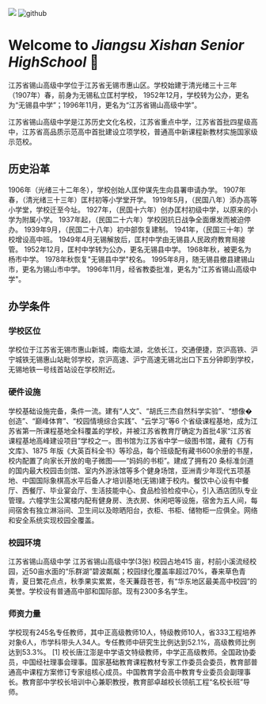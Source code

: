![](https://komarev.com/ghpvc/?username=JiangsuXishanSeniorHighSchool&color=2ae817) ![github]
# Welcome to *_Jiangsu Xishan Senior HighSchool_* 👋

江苏省锡山高级中学位于江苏省无锡市惠山区。学校始建于清光绪三十三年（1907年）春，前身为无锡私立匡村学校， 1952年12月，学校转为公办，更名为“无锡县中学”；1996年11月，更名为“江苏省锡山高级中学”。

江苏省锡山高级中学是江苏历史文化名校，江苏省重点中学，江苏省首批四星级高中，江苏省高品质示范高中首批建设立项学校，普通高中新课程新教材实施国家级示范校。

## 历史沿革
1906年（光绪三十二年冬），学校创始人匡仲谋先生向县署申请办学。
1907年春，（清光绪三十三年）匡村初等小学堂开学。
1919年5月，（民国八年）添办高等小学堂，学校迁至今址。
1927年，（民国十六年）创办匡村初级中学，以原来的小学为附属小学。
1937年起，（民国二十六年）学校因抗日战争全面爆发而被迫停办。
1939年9月，（民国二十八年）初中部恢复建制。
1941年，（民国三十年）学校增设高中班。
1949年4月无锡解放后，匡村中学由无锡县人民政府教育局接管。
1952年12月，匡村中学转为公办，更名无锡县中学。
1968年秋，被更名为杨市中学。
1978年秋恢复"无锡县中学"校名。
1995年8月，随无锡县撤县建锡山市，更名为锡山市中学。
1996年11月，经省教委批准，更名为"江苏省锡山高级中学"。

## 办学条件

### 学校区位
学校位于江苏省无锡市惠山新城，南临太湖，北依长江，交通便捷，京沪高铁、沪宁城铁无锡惠山站毗邻学校，京沪高速、沪宁高速无锡北出口下五分钟即到学校，无锡地铁一号线首站设在学校附近。 

### 硬件设施
学校基础设施完备，条件一流。建有“人文”、“胡氏三杰自然科学实验”、“想像�创造”、“巅峰体育”、“校园情境综合实践”、“云学习”等6 个省级课程基地，成为江苏省第一所课程基地全科覆盖的学校，并被江苏省教育厅确定为首批4家“江苏省课程基地高峰建设项目”学校之一。图书馆为江苏省中学一级图书馆，藏有《万有文库》、1875 年版《大英百科全书》等珍品，每个班级配有藏书600余册的书屋，校内配置了向家长开放的电子微图——“妈妈的书柜”。建成了拥有20 条标准剑道的国内最大校园击剑馆、室内外游泳馆等多个健身场馆，亚洲青少年现代五项基地、中国国际象棋高水平后备人才培训基地(无锡)建于校内。餐饮中心设有中餐厅、西餐厅、毕业宴会厅、生活技能中心、食品检验检疫中心，引入酒店团队专业管理。六幢学生公寓楼内配有健身房、洗衣房、休闲吧等设施，宿舍为五人间，每间宿舍有独立淋浴间、卫生间以及晾晒阳台，衣柜、书柜、储物柜一应俱全。网络和安全系统实现校园全覆盖。

### 校园环境
江苏省锡山高级中学
江苏省锡山高级中学(3张)
校园占地415 亩，村前小溪流经校园，近50亩水面的“乐群湖”碧波粼粼；校园绿化覆盖率超过70%，春来草色青青，夏日繁花点点，秋季果实累累，冬天蒹葭苍苍，有“华东地区最美高中校园”的美誉。学校设有普通高中部和国际部。现有2300多名学生。

### 师资力量
学校现有245名专任教师，其中正高级教师10人，特级教师10人，省333工程培养对象6人，市学科带头人34人。专任教师中研究生比例达到52.1%，高级教师比例达到53.3%。 [1] 
校长唐江澎是中学语文特级教师，中学正高级教师。全国政协委员，中国经社理事会理事。国家基础教育课程教材专家工作委员会委员，教育部普通高中课程方案修订专家组核心成员。中国教育学会高中教育专业委员会副理事长。教育部中学校长培训中心兼职教授，教育部卓越校长领航工程“名校长班”导师。

[github]:https://img.shields.io/github/followers/JiangsuXishanSeniorHighSchool?label=Follow&style=social
